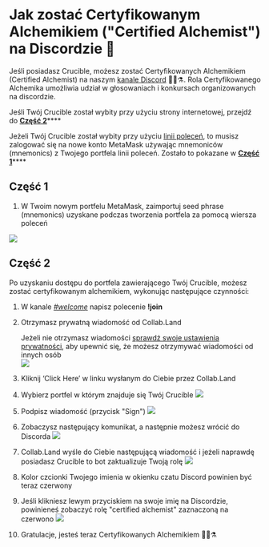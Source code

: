 # Jak zostać Certyfikowanym Alchemikiem \("Certified Alchemist"\) na Discordzie 💬

Jeśli posiadasz Crucible, możesz zostać Certyfikowanych Alchemikiem \(Certified Alchemist\) na naszym [kanale Discord](https://discord.com/invite/qWQQMMKjKe) 🧙‍♂️⚗.  Rola Certyfikowanego Alchemika umożliwia udział w  głosowaniach i konkursach organizowanych na discordzie.

Jeśli Twój Crucible został wybity przy użyciu strony internetowej, przejdź do [**Część 2**](how-to-become-a-certified-alchemist-on-discord.md#czesc-2)\*\*\*\*

Jeżeli Twój Crucible  został wybity przy użyciu [linii poleceń](https://github.com/alchemistcoin/alchemist), to musisz zalogować się na nowe konto MetaMask używając mnemoniców \(mnemonics\)  z Twojego portfela linii poleceń. Zostało to pokazane w [**Część 1**](how-to-become-a-certified-alchemist-on-discord.md#czesc-1)\*\*\*\*

## **Część 1**

1. W Twoim nowym portfelu MetaMask, zaimportuj seed phrase \(mnemonics\) uzyskane podczas tworzenia portfela za pomocą wiersza poleceń

![](https://i.imgur.com/4RxfjZs.png)

## **Część 2**

Po uzyskaniu dostępu do portfela zawierającego Twój Crucible, możesz zostać certyfikowanym alchemikiem, wykonując następujące czynności:

1. W kanale [_\#welcome_](http://discord.alchemist.wtf) napisz polecenie **!join**
2. Otrzymasz prywatną wiadomość od Collab.Land

   Jeżeli nie otrzymasz wiadomości [sprawdź swoje ustawienia prywatności](https://support.discord.com/hc/en-us/articles/217916488-Blocking-Privacy-Settings-), aby upewnić się, że możesz otrzymywać wiadomości od innych osób  
   ![](https://i.imgur.com/2UvO1ZL.png)

3. Kliknij ‘Click Here’ w linku wysłanym do Ciebie przez Collab.Land
4. Wybierz portfel w którym znajduje się Twój Crucible ![](https://i.imgur.com/y4bXisJ.png)
5. Podpisz wiadomość \(przycisk "Sign"\) ![](https://i.imgur.com/nF29cFo.png)
6. Zobaczysz następujący komunikat, a następnie możesz wrócić do Discorda ![](https://i.imgur.com/WVIelT9.png)
7. Collab.Land wyśle do Ciebie następującą wiadomość i jeżeli naprawdę posiadasz Crucible to bot zaktualizuje Twoją rolę ![](https://i.imgur.com/1UMmipM.png)
8. Kolor czcionki Twojego imienia w okienku czatu Discord  powinien być teraz czerwony
9. Jeśli klikniesz lewym przyciskiem na swoje imię na Discordzie, powinieneś zobaczyć rolę "certified alchemist" zaznaczoną na czerwono ![](https://i.imgur.com/KTO91Q1.png)
10. Gratulacje, jesteś teraz Certyfikowanych Alchemikiem 🧙‍♂️⚗

